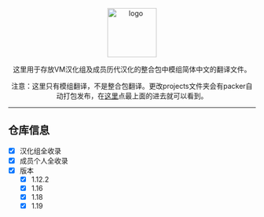 <div align="center"> 
   <a href="https://vmct-cn.top/"><img height="100px" alt="logo" src="https://vmct-cn.top/img/vm.png"/></a> 
   <p>这里用于存放VM汉化组及成员历代汉化的整合包中模组简体中文的翻译文件。</p> 
   <p>注意：这里只有模组翻译，不是整合包翻译。更改projects文件夹会有packer自动打包发布，在<a href="https://github.com/VM-Chinese-translate-group/mod-standard-translation-repository/actions/workflows/packer.yml">这里</a>点最上面的进去就可以看到。</p>
</div> 
  
 --- 
 ## 仓库信息
  
 - [x] 汉化组全收录
 - [x] 成员个人全收录
 - [x] 版本 
     - [x] 1.12.2 
     - [x] 1.16
     - [x] 1.18
     - [x] 1.19
